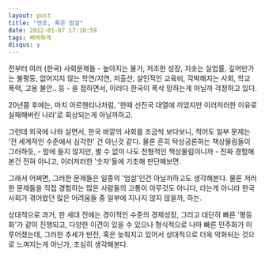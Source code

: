 ```yaml
---
layout: post
title: "전조, 혹은 엄살"
date: 2012-01-07 17:10:59
tags: 삐딱하게
disqus: y
---
```



전부터 여러 (한국) 사회문제들 - 높아지는 물가, 저조한 성장, 치솟는 실업률, 깊어만가는 불평등, 없어지지 않는 학연/지연, 저출산, 살인적인 교육비, 각박해지는 사회, 학교 폭력, 고용 불안.. 등 - 을 접하면서, 이러다 한국이 폭삭 망하는게 아닐까 걱정하고 있다.

20년쯤 후에는, 마치 아르헨티나처럼, '한때 선진국 대열에 끼었지만 이러저러한 이유로 실패해버린 나라'로 회상되는게 아닐까하고.

그런데 외국에 나와 살면서, 한국 바깥의 사회를 조금씩 보다보니, 적어도 일부 문제는 '전 세계적인 수준에서 심각한' 건 아닌것 같다. 물론 흔히 탁상공론하는 책상물림들이 그러하듯, - 맘에 들지 않지만, 별 수 없이 나도 전형적인 책상물림이니까 - 진짜 경험해본건 전혀 아니고, 이러저러한 '숫자'들에 기초해 판단해보면.

그래서 어쩌면, 그러한 문제들은 일종의 '엄살'인건 아닐까하고도 생각해본다. 물론 저러한 문제들을 직접 경험하는 많은 사람들의 고통이 아무것도 아니다, 라는게 아니라 한국사회가 겪어왔던 많은 어려움들 중 일부에 지나지 않지 않을까, 하는.

상대적으로 과거, 한 세대 전에는 경이적인 수준의 경제성장, 그리고 대단히 빠른 '평등화'가 같이 진행되고, 다양한 이견이 있을 수 있으나 형식적으로 나마 빠른 민주화가 이루어졌는데, 그러한 추세가 반전, 혹은 늦춰지고 있어서 상대적으로 더욱 악화되는 것으로 느껴지는게 아닌가, 조심히 생각해본다.